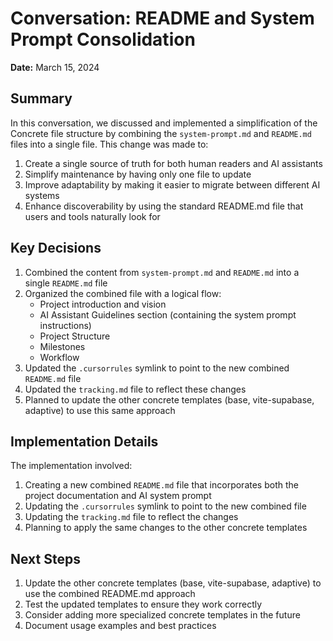 # Conversation: README and System Prompt Consolidation

**Date:** March 15, 2024

## Summary

In this conversation, we discussed and implemented a simplification of the Concrete file structure by combining the `system-prompt.md` and `README.md` files into a single file. This change was made to:

1. Create a single source of truth for both human readers and AI assistants
2. Simplify maintenance by having only one file to update
3. Improve adaptability by making it easier to migrate between different AI systems
4. Enhance discoverability by using the standard README.md file that users and tools naturally look for

## Key Decisions

1. Combined the content from `system-prompt.md` and `README.md` into a single `README.md` file
2. Organized the combined file with a logical flow:
   - Project introduction and vision
   - AI Assistant Guidelines section (containing the system prompt instructions)
   - Project Structure
   - Milestones
   - Workflow
3. Updated the `.cursorrules` symlink to point to the new combined `README.md` file
4. Updated the `tracking.md` file to reflect these changes
5. Planned to update the other concrete templates (base, vite-supabase, adaptive) to use this same approach

## Implementation Details

The implementation involved:

1. Creating a new combined `README.md` file that incorporates both the project documentation and AI system prompt
2. Updating the `.cursorrules` symlink to point to the new combined file
3. Updating the `tracking.md` file to reflect the changes
4. Planning to apply the same changes to the other concrete templates

## Next Steps

1. Update the other concrete templates (base, vite-supabase, adaptive) to use the combined README.md approach
2. Test the updated templates to ensure they work correctly
3. Consider adding more specialized concrete templates in the future
4. Document usage examples and best practices 